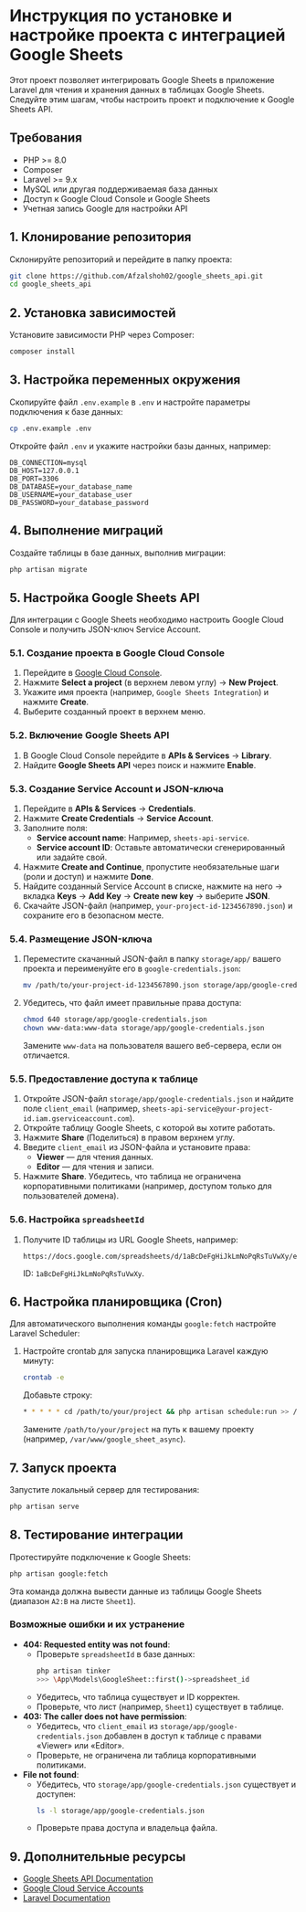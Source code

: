 # Инструкция по установке и настройке проекта с интеграцией Google Sheets

Этот проект позволяет интегрировать Google Sheets в приложение Laravel для чтения и хранения данных в таблицах Google Sheets.
Следуйте этим шагам, чтобы настроить проект и подключение к Google Sheets API.

## Требования

- PHP >= 8.0
- Composer
- Laravel >= 9.x
- MySQL или другая поддерживаемая база данных
- Доступ к Google Cloud Console и Google Sheets
- Учетная запись Google для настройки API

## 1. Клонирование репозитория

Склонируйте репозиторий и перейдите в папку проекта:

```bash
git clone https://github.com/Afzalshoh02/google_sheets_api.git
cd google_sheets_api
```

## 2. Установка зависимостей

Установите зависимости PHP через Composer:

```bash
composer install
```

## 3. Настройка переменных окружения

Скопируйте файл `.env.example` в `.env` и настройте параметры подключения к базе данных:

```bash
cp .env.example .env
```

Откройте файл `.env` и укажите настройки базы данных, например:

```env
DB_CONNECTION=mysql
DB_HOST=127.0.0.1
DB_PORT=3306
DB_DATABASE=your_database_name
DB_USERNAME=your_database_user
DB_PASSWORD=your_database_password
```

## 4. Выполнение миграций

Создайте таблицы в базе данных, выполнив миграции:

```bash
php artisan migrate
```

## 5. Настройка Google Sheets API

Для интеграции с Google Sheets необходимо настроить Google Cloud Console и получить JSON-ключ Service Account.

### 5.1. Создание проекта в Google Cloud Console
1. Перейдите в [Google Cloud Console](https://console.cloud.google.com/).
2. Нажмите **Select a project** (в верхнем левом углу) → **New Project**.
3. Укажите имя проекта (например, `Google Sheets Integration`) и нажмите **Create**.
4. Выберите созданный проект в верхнем меню.

### 5.2. Включение Google Sheets API
1. В Google Cloud Console перейдите в **APIs & Services** → **Library**.
2. Найдите **Google Sheets API** через поиск и нажмите **Enable**.

### 5.3. Создание Service Account и JSON-ключа
1. Перейдите в **APIs & Services** → **Credentials**.
2. Нажмите **Create Credentials** → **Service Account**.
3. Заполните поля:
   - **Service account name**: Например, `sheets-api-service`.
   - **Service account ID**: Оставьте автоматически сгенерированный или задайте свой.
4. Нажмите **Create and Continue**, пропустите необязательные шаги (роли и доступ) и нажмите **Done**.
5. Найдите созданный Service Account в списке, нажмите на него → вкладка **Keys** → **Add Key** → **Create new key** → выберите **JSON**.
6. Скачайте JSON-файл (например, `your-project-id-1234567890.json`) и сохраните его в безопасном месте.

### 5.4. Размещение JSON-ключа
1. Переместите скачанный JSON-файл в папку `storage/app/` вашего проекта и переименуйте его в `google-credentials.json`:
   ```bash
   mv /path/to/your-project-id-1234567890.json storage/app/google-credentials.json
   ```
2. Убедитесь, что файл имеет правильные права доступа:
   ```bash
   chmod 640 storage/app/google-credentials.json
   chown www-data:www-data storage/app/google-credentials.json
   ```
   Замените `www-data` на пользователя вашего веб-сервера, если он отличается.

### 5.5. Предоставление доступа к таблице
1. Откройте JSON-файл `storage/app/google-credentials.json` и найдите поле `client_email` (например, `sheets-api-service@your-project-id.iam.gserviceaccount.com`).
2. Откройте таблицу Google Sheets, с которой вы хотите работать.
3. Нажмите **Share** (Поделиться) в правом верхнем углу.
4. Введите `client_email` из JSON-файла и установите права:
   - **Viewer** — для чтения данных.
   - **Editor** — для чтения и записи.
5. Нажмите **Share**. Убедитесь, что таблица не ограничена корпоративными политиками (например, доступом только для пользователей домена).

### 5.6. Настройка `spreadsheetId`
1. Получите ID таблицы из URL Google Sheets, например:
   ```
   https://docs.google.com/spreadsheets/d/1aBcDeFgHiJkLmNoPqRsTuVwXy/edit
   ```
   ID: `1aBcDeFgHiJkLmNoPqRsTuVwXy`.

## 6. Настройка планировщика (Cron)

Для автоматического выполнения команды `google:fetch` настройте Laravel Scheduler:

1. Настройте crontab для запуска планировщика Laravel каждую минуту:
   ```bash
   crontab -e
   ```
   Добавьте строку:
   ```bash
   * * * * * cd /path/to/your/project && php artisan schedule:run >> /dev/null 2>&1
   ```
   Замените `/path/to/your/project` на путь к вашему проекту (например, `/var/www/google_sheet_async`).

## 7. Запуск проекта

Запустите локальный сервер для тестирования:

```bash
php artisan serve
```

## 8. Тестирование интеграции

Протестируйте подключение к Google Sheets:

```bash
php artisan google:fetch
```

Эта команда должна вывести данные из таблицы Google Sheets (диапазон `A2:B` на листе `Sheet1`).

### Возможные ошибки и их устранение
- **404: Requested entity was not found**:
  - Проверьте `spreadsheetId` в базе данных:
    ```bash
    php artisan tinker
    >>> \App\Models\GoogleSheet::first()->spreadsheet_id
    ```
  - Убедитесь, что таблица существует и ID корректен.
  - Проверьте, что лист (например, `Sheet1`) существует в таблице.
- **403: The caller does not have permission**:
  - Убедитесь, что `client_email` из `storage/app/google-credentials.json` добавлен в доступ к таблице с правами «Viewer» или «Editor».
  - Проверьте, не ограничена ли таблица корпоративными политиками.
- **File not found**:
  - Убедитесь, что `storage/app/google-credentials.json` существует и доступен:
    ```bash
    ls -l storage/app/google-credentials.json
    ```
  - Проверьте права доступа и владельца файла.

## 9. Дополнительные ресурсы
- [Google Sheets API Documentation](https://developers.google.com/sheets/api)
- [Google Cloud Service Accounts](https://cloud.google.com/iam/docs/service-accounts)
- [Laravel Documentation](https://laravel.com/docs)

